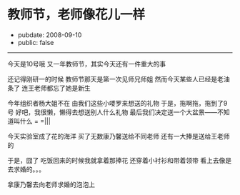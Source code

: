 # 教师节，老师像花儿一样

- pubdate: 2008-09-10
- public: false

--------------------------


今天是10号哦
又一年教师节，其实今天还有一件重大的事

还记得刚研一的时候
教师节那天是第一次见师兄师姐
然而今天某些人已经是老油条了
连王老师都忘了她是新生

今年组织者杨大姐不在
由我们这些小喽罗来想送的礼物
于是，拖啊拖，拖到了9号
好吧，我很懒，懒得去想送别人什么礼物
最后我们决定送一个大盆景——不知道叫什么 = =|||

今天实验室成了花的海洋
买了无数康乃馨送给不同老师
还有一大捧是送给王老师的

于是，囧了
吃饭回来的时候我就拿着那捧花
还穿着小衬衫和带着领带
看上去像是去求婚的。。。


拿康乃馨去向老师求婚的泡泡上
